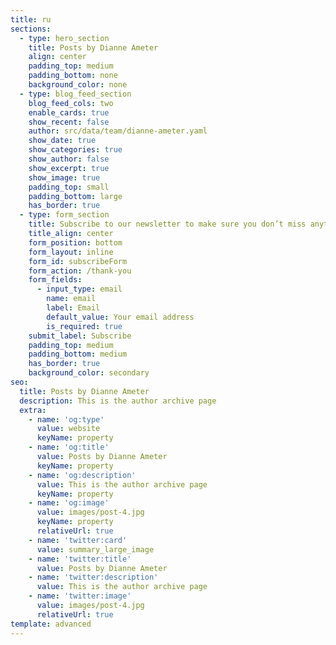 ```yaml
---
title: ru
sections:
  - type: hero_section
    title: Posts by Dianne Ameter
    align: center
    padding_top: medium
    padding_bottom: none
    background_color: none
  - type: blog_feed_section
    blog_feed_cols: two
    enable_cards: true
    show_recent: false
    author: src/data/team/dianne-ameter.yaml
    show_date: true
    show_categories: true
    show_author: false
    show_excerpt: true
    show_image: true
    padding_top: small
    padding_bottom: large
    has_border: true
  - type: form_section
    title: Subscribe to our newsletter to make sure you don’t miss anything
    title_align: center
    form_position: bottom
    form_layout: inline
    form_id: subscribeForm
    form_action: /thank-you
    form_fields:
      - input_type: email
        name: email
        label: Email
        default_value: Your email address
        is_required: true
    submit_label: Subscribe
    padding_top: medium
    padding_bottom: medium
    has_border: true
    background_color: secondary
seo:
  title: Posts by Dianne Ameter
  description: This is the author archive page
  extra:
    - name: 'og:type'
      value: website
      keyName: property
    - name: 'og:title'
      value: Posts by Dianne Ameter
      keyName: property
    - name: 'og:description'
      value: This is the author archive page
      keyName: property
    - name: 'og:image'
      value: images/post-4.jpg
      keyName: property
      relativeUrl: true
    - name: 'twitter:card'
      value: summary_large_image
    - name: 'twitter:title'
      value: Posts by Dianne Ameter
    - name: 'twitter:description'
      value: This is the author archive page
    - name: 'twitter:image'
      value: images/post-4.jpg
      relativeUrl: true
template: advanced
---
```

